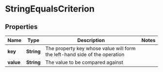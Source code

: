 

# StringEqualsCriterion


## Properties

Name | Type | Description | Notes
------------ | ------------- | ------------- | -------------
**key** | **String** | The property key whose value will form the left-hand side of the operation | 
**value** | **String** | The value to be compared against | 



